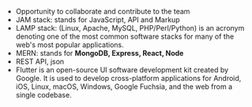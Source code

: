 - Opportunity to collaborate and contribute to the team
- JAM stack: stands for JavaScript, API and Markup
- LAMP stack: (Linux, Apache, MySQL, PHP/Perl/Python) is an acronym denoting one of the most common software stacks for many of the web's most popular applications.
- MERN: stands for **MongoDB, Express, React, Node**
- REST API, json
- Flutter is an open-source UI software development kit created by Google. It is used to develop cross-platform applications for Android, iOS, Linux, macOS, Windows, Google Fuchsia, and the web from a single codebase.